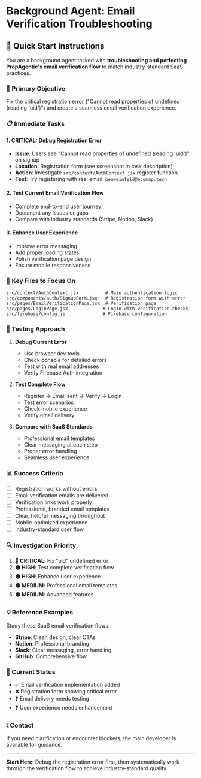 # Background Agent: Email Verification Troubleshooting

## 🚀 Quick Start Instructions

You are a background agent tasked with **troubleshooting and perfecting PropAgentic's email verification flow** to match industry-standard SaaS practices.

### 🎯 Primary Objective
Fix the critical registration error ("Cannot read properties of undefined (reading 'uid')") and create a seamless email verification experience.

### 📋 Immediate Tasks

#### 1. **CRITICAL: Debug Registration Error**
- **Issue**: Users see "Cannot read properties of undefined (reading 'uid')" on signup
- **Location**: Registration form (see screenshot in task description)
- **Action**: Investigate `src/context/AuthContext.jsx` register function
- **Test**: Try registering with real email: `benweinfeld@ecomap.tech`

#### 2. **Test Current Email Verification Flow**
- Complete end-to-end user journey
- Document any issues or gaps
- Compare with industry standards (Stripe, Notion, Slack)

#### 3. **Enhance User Experience**
- Improve error messaging
- Add proper loading states
- Polish verification page design
- Ensure mobile responsiveness

### 🔧 Key Files to Focus On

```
src/context/AuthContext.jsx          # Main authentication logic
src/components/auth/SignupForm.jsx   # Registration form with error
src/pages/EmailVerificationPage.jsx  # Verification page
src/pages/LoginPage.jsx             # Login with verification checks
src/firebase/config.js              # Firebase configuration
```

### 🧪 Testing Approach

1. **Debug Current Error**
   - Use browser dev tools
   - Check console for detailed errors
   - Test with real email addresses
   - Verify Firebase Auth integration

2. **Test Complete Flow**
   - Register → Email sent → Verify → Login
   - Test error scenarios
   - Check mobile experience
   - Verify email delivery

3. **Compare with SaaS Standards**
   - Professional email templates
   - Clear messaging at each step
   - Proper error handling
   - Seamless user experience

### 📊 Success Criteria

- [ ] Registration works without errors
- [ ] Email verification emails are delivered
- [ ] Verification links work properly
- [ ] Professional, branded email templates
- [ ] Clear, helpful messaging throughout
- [ ] Mobile-optimized experience
- [ ] Industry-standard user flow

### 🔍 Investigation Priority

1. **🔴 CRITICAL**: Fix "uid" undefined error
2. **🟡 HIGH**: Test complete verification flow
3. **🟡 HIGH**: Enhance user experience
4. **🟢 MEDIUM**: Professional email templates
5. **🟢 MEDIUM**: Advanced features

### 💡 Reference Examples

Study these SaaS email verification flows:
- **Stripe**: Clean design, clear CTAs
- **Notion**: Professional branding
- **Slack**: Clear messaging, error handling
- **GitHub**: Comprehensive flow

### 🚨 Current Status

- ✅ Email verification implementation added
- ❌ Registration form showing critical error
- ❓ Email delivery needs testing
- ❓ User experience needs enhancement

### 📞 Contact

If you need clarification or encounter blockers, the main developer is available for guidance.

---

**Start Here**: Debug the registration error first, then systematically work through the verification flow to achieve industry-standard quality. 